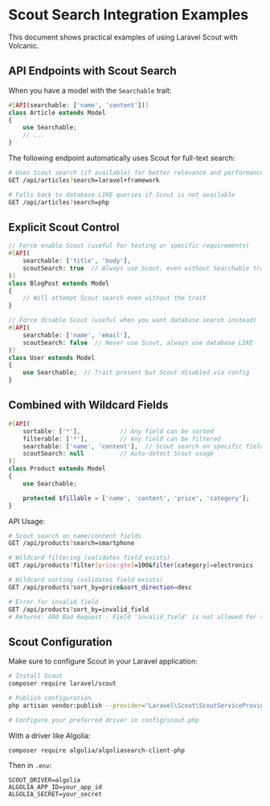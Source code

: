 # Scout Search Integration Examples

This document shows practical examples of using Laravel Scout with Volcanic.

## API Endpoints with Scout Search

When you have a model with the `Searchable` trait:

```php
#[API(searchable: ['name', 'content'])]
class Article extends Model
{
    use Searchable;
    // ...
}
```

The following endpoint automatically uses Scout for full-text search:

```bash
# Uses Scout search (if available) for better relevance and performance
GET /api/articles?search=laravel+framework

# Falls back to database LIKE queries if Scout is not available
GET /api/articles?search=php
```

## Explicit Scout Control

```php
// Force enable Scout (useful for testing or specific requirements)
#[API(
    searchable: ['title', 'body'],
    scoutSearch: true  // Always use Scout, even without Searchable trait
)]
class BlogPost extends Model
{
    // Will attempt Scout search even without the trait
}

// Force disable Scout (useful when you want database search instead)
#[API(
    searchable: ['name', 'email'],
    scoutSearch: false  // Never use Scout, always use database LIKE
)]
class User extends Model
{
    use Searchable;  // Trait present but Scout disabled via config
}
```

## Combined with Wildcard Fields

```php
#[API(
    sortable: ['*'],           // Any field can be sorted
    filterable: ['*'],         // Any field can be filtered
    searchable: ['name', 'content'],  // Scout search on specific fields
    scoutSearch: null          // Auto-detect Scout usage
)]
class Product extends Model
{
    use Searchable;

    protected $fillable = ['name', 'content', 'price', 'category'];
}
```

API Usage:

```bash
# Scout search on name/content fields
GET /api/products?search=smartphone

# Wildcard filtering (validates field exists)
GET /api/products?filter[price:gte]=100&filter[category]=electronics

# Wildcard sorting (validates field exists)
GET /api/products?sort_by=price&sort_direction=desc

# Error for invalid field
GET /api/products?sort_by=invalid_field
# Returns: 400 Bad Request - Field 'invalid_field' is not allowed for sorting...
```

## Scout Configuration

Make sure to configure Scout in your Laravel application:

```bash
# Install Scout
composer require laravel/scout

# Publish configuration
php artisan vendor:publish --provider="Laravel\Scout\ScoutServiceProvider"

# Configure your preferred driver in config/scout.php
```

With a driver like Algolia:

```bash
composer require algolia/algoliasearch-client-php
```

Then in `.env`:

```env
SCOUT_DRIVER=algolia
ALGOLIA_APP_ID=your_app_id
ALGOLIA_SECRET=your_secret
```

